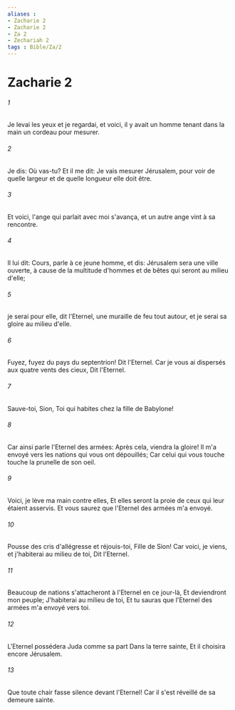 ```yaml
---
aliases : 
- Zacharie 2
- Zacharie 2
- Za 2
- Zechariah 2
tags : Bible/Za/2
---
```


# Zacharie 2

###### 1
Je levai les yeux et je regardai, et voici, il y avait un homme tenant dans la main un cordeau pour mesurer.
###### 2
Je dis: Où vas-tu? Et il me dit: Je vais mesurer Jérusalem, pour voir de quelle largeur et de quelle longueur elle doit être.
###### 3
Et voici, l'ange qui parlait avec moi s'avança, et un autre ange vint à sa rencontre.
###### 4
Il lui dit: Cours, parle à ce jeune homme, et dis: Jérusalem sera une ville ouverte, à cause de la multitude d'hommes et de bêtes qui seront au milieu d'elle;
###### 5
je serai pour elle, dit l'Eternel, une muraille de feu tout autour, et je serai sa gloire au milieu d'elle.
###### 6
Fuyez, fuyez du pays du septentrion! Dit l'Eternel. Car je vous ai dispersés aux quatre vents des cieux, Dit l'Eternel.
###### 7
Sauve-toi, Sion, Toi qui habites chez la fille de Babylone!
###### 8
Car ainsi parle l'Eternel des armées: Après cela, viendra la gloire! Il m'a envoyé vers les nations qui vous ont dépouillés; Car celui qui vous touche touche la prunelle de son oeil.
###### 9
Voici, je lève ma main contre elles, Et elles seront la proie de ceux qui leur étaient asservis. Et vous saurez que l'Eternel des armées m'a envoyé.
###### 10
Pousse des cris d'allégresse et réjouis-toi, Fille de Sion! Car voici, je viens, et j'habiterai au milieu de toi, Dit l'Eternel.
###### 11
Beaucoup de nations s'attacheront à l'Eternel en ce jour-là, Et deviendront mon peuple; J'habiterai au milieu de toi, Et tu sauras que l'Eternel des armées m'a envoyé vers toi.
###### 12
L'Eternel possédera Juda comme sa part Dans la terre sainte, Et il choisira encore Jérusalem.
###### 13
Que toute chair fasse silence devant l'Eternel! Car il s'est réveillé de sa demeure sainte.
